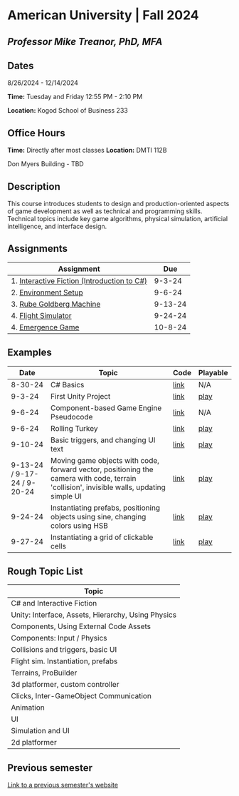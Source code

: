 # American University | Fall 2024
## *Professor Mike Treanor, PhD, MFA*

## Dates
8/26/2024 - 12/14/2024

**Time:** Tuesday and Friday 12:55 PM - 2:10 PM

**Location:** Kogod School of Business 233

## Office Hours

**Time:** Directly after most classes
**Location:** DMTI 112B

Don Myers Building - TBD

## Description
This course introduces students to design and production-oriented aspects of game development as well as technical and programming skills. Technical topics include key game algorithms, physical simulation, artificial intelligence, and interface design.

<!-- ![The test image](images/test.png) -->

<!-- <img src="./images/test.png" width="100"> -->

## Assignments

| Assignment | Due |
| --- | --- |
| 1. [Interactive Fiction (Introduction to C#)](./assignments/if.html) | 9-3-24 |
| 2. [Environment Setup](./assignments/setup.html) | 9-6-24 |
| 3. [Rube Goldberg Machine](./assignments/machine.html) | 9-13-24 |
| 4. [Flight Simulator](./assignments/flight.html) | 9-24-24 |
| 4. [Emergence Game](./assignments/emergence.html) | 10-8-24 |

## Examples

| Date | Topic | Code | Playable |
| --- | --- | --- | --- |
| 8-30-24 | C# Basics | [link](http://dotnetfiddle.net/rVO9uW) | N/A |
| 9-3-24 | First Unity Project | [link](https://github.com/mtreanor/csc470-fall2024/tree/main/examples/9-3-24/Assets) | [play](./games/9-3-24) |
| 9-6-24 | Component-based Game Engine Pseudocode | [link](http://dotnetfiddle.net/XyWKeI) | N/A |
| 9-6-24 | Rolling Turkey | [link](https://github.com/mtreanor/csc470-fall2024/tree/main/examples/9-6-24/Assets) | [play](./games/9-6-24) |
| 9-10-24 | Basic triggers, and changing UI text | [link](https://github.com/mtreanor/csc470-fall2024/tree/main/examples/9-10-24/Assets) | [play](./games/machine) |
| 9-13-24 / 9-17-24 / 9-20-24 | Moving game objects with code, forward vector, positioning the camera with code, terrain 'collision', invisible walls, updating simple UI | [link](https://github.com/mtreanor/csc470-fall2024/tree/main/examples/9-13-24/Assets) | [play](./games/9-13-24) |
| 9-24-24 | Instantiating prefabs, positioning objects using sine, changing colors using HSB | [link](https://github.com/mtreanor/csc470-fall2024/tree/main/examples/9-24-24/Assets) | [play](./games/9-24-24) |
| 9-27-24 | Instantiating a grid of clickable cells | [link](https://github.com/mtreanor/csc470-fall2024/tree/main/examples/9-27-24/Assets) | [play](./games/9-27-24) |

## Rough Topic List

| Topic | 
| --- |
| C# and Interactive Fiction |
| Unity: Interface, Assets, Hierarchy, Using Physics |
| Components, Using External Code Assets |
| Components: Input / Physics |
| Collisions and triggers, basic UI |
| Flight sim. Instantiation, prefabs |
| Terrains, ProBuilder |
| 3d platformer, custom controller |
| Clicks, Inter-GameObject Communication |
| Animation |
| UI |
| Simulation and UI |
| 2d platformer |

## Previous semester
[Link to a previous semester's website](https://github.com/mtreanor/csc470-fall2023/blob/main/README.md)